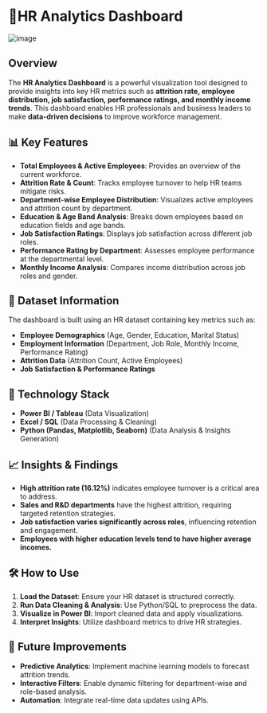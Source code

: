 # 📌HR Analytics Dashboard

![image](https://github.com/user-attachments/assets/9315a692-0e69-4fbb-8a8c-a7e476c575a2)

## Overview
The **HR Analytics Dashboard** is a powerful visualization tool designed to provide insights into key HR metrics such as **attrition rate, employee distribution, job satisfaction, performance ratings, and monthly income trends**. This dashboard enables HR professionals and business leaders to make **data-driven decisions** to improve workforce management.

## 📊 Key Features
- **Total Employees & Active Employees**: Provides an overview of the current workforce.
- **Attrition Rate & Count**: Tracks employee turnover to help HR teams mitigate risks.
- **Department-wise Employee Distribution**: Visualizes active employees and attrition count by department.
- **Education & Age Band Analysis**: Breaks down employees based on education fields and age bands.
- **Job Satisfaction Ratings**: Displays job satisfaction across different job roles.
- **Performance Rating by Department**: Assesses employee performance at the departmental level.
- **Monthly Income Analysis**: Compares income distribution across job roles and gender.

## 📂 Dataset Information
The dashboard is built using an HR dataset containing key metrics such as:
- **Employee Demographics** (Age, Gender, Education, Marital Status)
- **Employment Information** (Department, Job Role, Monthly Income, Performance Rating)
- **Attrition Data** (Attrition Count, Active Employees)
- **Job Satisfaction & Performance Ratings**

## 🚀 Technology Stack
- **Power BI / Tableau** (Data Visualization)
- **Excel / SQL** (Data Processing & Cleaning)
- **Python (Pandas, Matplotlib, Seaborn)** (Data Analysis & Insights Generation)

## 📈 Insights & Findings
- **High attrition rate (16.12%)** indicates employee turnover is a critical area to address.
- **Sales and R&D departments** have the highest attrition, requiring targeted retention strategies.
- **Job satisfaction varies significantly across roles**, influencing retention and engagement.
- **Employees with higher education levels tend to have higher average incomes.**

## 🛠 How to Use
1. **Load the Dataset**: Ensure your HR dataset is structured correctly.
2. **Run Data Cleaning & Analysis**: Use Python/SQL to preprocess the data.
3. **Visualize in Power BI**: Import cleaned data and apply visualizations.
4. **Interpret Insights**: Utilize dashboard metrics to drive HR strategies.

## 📝 Future Improvements
- **Predictive Analytics**: Implement machine learning models to forecast attrition trends.
- **Interactive Filters**: Enable dynamic filtering for department-wise and role-based analysis.
- **Automation**: Integrate real-time data updates using APIs.
